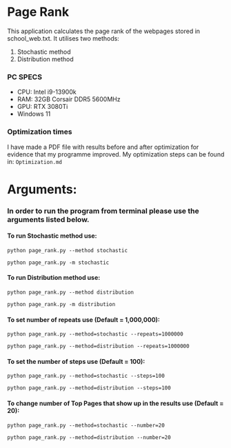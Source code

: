 Page Rank
=========
This application calculates the page rank of the webpages stored in school_web.txt.
It utilises two methods:
1) Stochastic method
2) Distribution method

### PC SPECS

* CPU: Intel i9-13900k
* RAM: 32GB Corsair DDR5 5600MHz
* GPU: RTX 3080Ti
* Windows 11

### Optimization times
I have made a PDF file with results before and after optimization for evidence that my programme improved.
My optimization steps can be found in: ```Optimization.md``` 


Arguments:
=========
### In order to run the program from terminal please use the arguments listed below.

#### To run Stochastic method use:
```
python page_rank.py --method stochastic
```
```
python page_rank.py -m stochastic
```
#### To run Distribution method use:
```
python page_rank.py --method distribution
```
```
python page_rank.py -m distribution
```
#### To set number of repeats use (Default = 1,000,000):
```
python page_rank.py --method=stochastic --repeats=1000000
```
```
python page_rank.py --method=distribution --repeats=1000000
```
#### To set the number of steps use (Default = 100):
```
python page_rank.py --method=stochastic --steps=100
```
```
python page_rank.py --method=distribution --steps=100
```
#### To change number of Top Pages that show up in the results use (Default = 20):
```
python page_rank.py --method=stochastic --number=20
```
```
python page_rank.py --method=distribution --number=20
```
